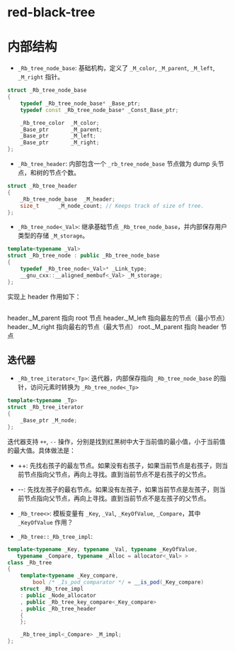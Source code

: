 # red-black-tree

# 内部结构

- `_Rb_tree_node_base`: 基础机构，定义了 `_M_color`, `_M_parent`, `_M_left`, `_M_right` 指针。

```c++
struct _Rb_tree_node_base
{
    typedef _Rb_tree_node_base* _Base_ptr;
    typedef const _Rb_tree_node_base* _Const_Base_ptr;

    _Rb_tree_color	_M_color;
    _Base_ptr		_M_parent;
    _Base_ptr		_M_left;
    _Base_ptr		_M_right;
};
```

- `_Rb_tree_header`: 内部包含一个 `_rb_tree_node_base` 节点做为 dump 头节点，和树的节点个数。

```c++
struct _Rb_tree_header
{
    _Rb_tree_node_base	_M_header;
    size_t		_M_node_count; // Keeps track of size of tree.
};
```

- `_Rb_tree_node<_Val>`: 继承基础节点 `_Rb_tree_node_base`，并内部保存用户类型的存储 `_M_storage`。

```c++
template<typename _Val>
struct _Rb_tree_node : public _Rb_tree_node_base
{
    typedef _Rb_tree_node<_Val>* _Link_type;
    __gnu_cxx::__aligned_membuf<_Val> _M_storage;
};
```

实现上 header 作用如下：

```bash
```

header._M_parent 指向 root 节点
header._M_left 指向最左的节点（最小节点）
header._M_right 指向最右的节点（最大节点）
root._M_parent 指向 header 节点

## 迭代器

- `_Rb_tree_iterator<_Tp>`: 迭代器，内部保存指向 `_Rb_tree_node_base` 的指针，访问元素时转换为 `_Rb_tree_node<_Tp>`

```c++
template<typename _Tp>
struct _Rb_tree_iterator
{
    _Base_ptr _M_node;
};
```

迭代器支持 `++`, `--` 操作，分别是找到红黑树中大于当前值的最小值，小于当前值的最大值。具体做法是：

  - ++: 先找右孩子的最左节点。如果没有右孩子，如果当前节点是右孩子，则当前节点指向父节点，再向上寻找。直到当前节点不是右孩子的父节点。
  - --: 先找左孩子的最右节点。如果没有左孩子，如果当前节点是左孩子，则当前节点指向父节点，再向上寻找。直到当前节点不是左孩子的父节点。

- `_Rb_tree<>`: 模板变量有 `_Key`, `_Val`, `_KeyOfValue`, `_Compare`，其中 `_KeyOfValue` 作用？
- `_Rb_tree::_Rb_tree_impl`:

```c++
template<typename _Key, typename _Val, typename _KeyOfValue,
   typename _Compare, typename _Alloc = allocator<_Val> >
class _Rb_tree
{
    template<typename _Key_compare,
        bool /* _Is_pod_comparator */ = __is_pod(_Key_compare)
    struct _Rb_tree_impl
    : public _Node_allocator
    , public _Rb_tree_key_compare<_Key_compare>
    , public _Rb_tree_header
    {
    };

    _Rb_tree_impl<_Compare> _M_impl;
};
```
